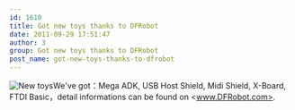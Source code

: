 ```yaml
---
id: 1610
title: Got new toys thanks to DFRobot
date: 2011-09-29 17:51:47
author: 3
group: Got new toys thanks to DFRobot
post_name: got-new-toys-thanks-to-dfrobot
---
```


![New toys](http://139.162.84.35/wp-content/uploads/2011/09/IMG_20110929_162736.jpg)We've got：Mega ADK, USB Host Shield, Midi Shield, X-Board, FTDI Basic，detail informations can be found on <www.DFRobot.com>.